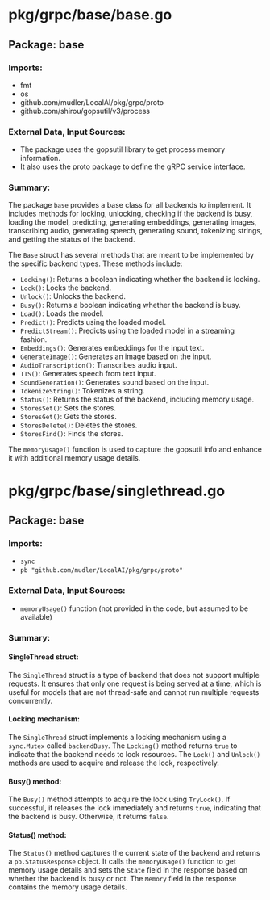 # pkg/grpc/base/base.go  
## Package: base  
  
### Imports:  
  
- fmt  
- os  
- github.com/mudler/LocalAI/pkg/grpc/proto  
- github.com/shirou/gopsutil/v3/process  
  
### External Data, Input Sources:  
  
- The package uses the gopsutil library to get process memory information.  
- It also uses the proto package to define the gRPC service interface.  
  
### Summary:  
  
The package `base` provides a base class for all backends to implement. It includes methods for locking, unlocking, checking if the backend is busy, loading the model, predicting, generating embeddings, generating images, transcribing audio, generating speech, generating sound, tokenizing strings, and getting the status of the backend.  
  
The `Base` struct has several methods that are meant to be implemented by the specific backend types. These methods include:  
  
- `Locking()`: Returns a boolean indicating whether the backend is locking.  
- `Lock()`: Locks the backend.  
- `Unlock()`: Unlocks the backend.  
- `Busy()`: Returns a boolean indicating whether the backend is busy.  
- `Load()`: Loads the model.  
- `Predict()`: Predicts using the loaded model.  
- `PredictStream()`: Predicts using the loaded model in a streaming fashion.  
- `Embeddings()`: Generates embeddings for the input text.  
- `GenerateImage()`: Generates an image based on the input.  
- `AudioTranscription()`: Transcribes audio input.  
- `TTS()`: Generates speech from text input.  
- `SoundGeneration()`: Generates sound based on the input.  
- `TokenizeString()`: Tokenizes a string.  
- `Status()`: Returns the status of the backend, including memory usage.  
- `StoresSet()`: Sets the stores.  
- `StoresGet()`: Gets the stores.  
- `StoresDelete()`: Deletes the stores.  
- `StoresFind()`: Finds the stores.  
  
The `memoryUsage()` function is used to capture the gopsutil info and enhance it with additional memory usage details.  
  
# pkg/grpc/base/singlethread.go  
## Package: base  
  
### Imports:  
  
- `sync`  
- `pb "github.com/mudler/LocalAI/pkg/grpc/proto"`  
  
### External Data, Input Sources:  
  
- `memoryUsage()` function (not provided in the code, but assumed to be available)  
  
### Summary:  
  
#### SingleThread struct:  
  
The `SingleThread` struct is a type of backend that does not support multiple requests. It ensures that only one request is being served at a time, which is useful for models that are not thread-safe and cannot run multiple requests concurrently.  
  
#### Locking mechanism:  
  
The `SingleThread` struct implements a locking mechanism using a `sync.Mutex` called `backendBusy`. The `Locking()` method returns `true` to indicate that the backend needs to lock resources. The `Lock()` and `Unlock()` methods are used to acquire and release the lock, respectively.  
  
#### Busy() method:  
  
The `Busy()` method attempts to acquire the lock using `TryLock()`. If successful, it releases the lock immediately and returns `true`, indicating that the backend is busy. Otherwise, it returns `false`.  
  
#### Status() method:  
  
The `Status()` method captures the current state of the backend and returns a `pb.StatusResponse` object. It calls the `memoryUsage()` function to get memory usage details and sets the `State` field in the response based on whether the backend is busy or not. The `Memory` field in the response contains the memory usage details.  
  
  
  
